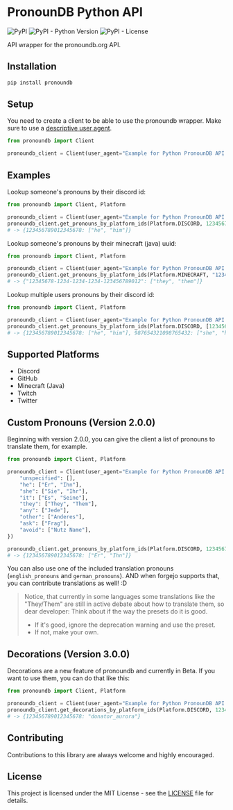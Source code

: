 # PronounDB Python API

![PyPI](https://img.shields.io/pypi/v/pronoundb?style=flat-square)
![PyPI - Python Version](https://img.shields.io/pypi/pyversions/pronoundb?style=flat-square)
![PyPI - License](https://img.shields.io/pypi/l/pronoundb?style=flat-square)

API wrapper for the pronoundb.org API.

## Installation

```bash
pip install pronoundb
```

## Setup

You need to create a client to be able to use the pronoundb wrapper. Make sure to use a [descriptive user agent](https://pronoundb.org/wiki/api-docs).

```py
from pronoundb import Client

pronoundb_client = Client(user_agent="Example for Python PronounDB API Wrapper")
```

## Examples

Lookup someone's pronouns by their discord id:

```py
from pronoundb import Client, Platform

pronoundb_client = Client(user_agent="Example for Python PronounDB API Wrapper")
pronoundb_client.get_pronouns_by_platform_ids(Platform.DISCORD, 123456789012345678)
# -> {123456789012345678: ["he", "him"]}
```

Lookup someone's pronouns by their minecraft (java) uuid:

```py
from pronoundb import Client, Platform

pronoundb_client = Client(user_agent="Example for Python PronounDB API Wrapper")
pronoundb_client.get_pronouns_by_platform_ids(Platform.MINECRAFT, "12345678-1234-1234-1234-123456789012")
# -> {"12345678-1234-1234-1234-123456789012": ["they", "them"]}
```

Lookup multiple users pronouns by their discord id:

```py
from pronoundb import Client, Platform

pronoundb_client = Client(user_agent="Example for Python PronounDB API Wrapper")
pronoundb_client.get_pronouns_by_platform_ids(Platform.DISCORD, [123456789012345678, 987654321098765432])
# -> {123456789012345678: ["he", "him"], 987654321098765432: ["she", "her"]}
```

## Supported Platforms

- Discord
- GitHub
- Minecraft (Java)
- Twitch
- Twitter

## Custom Pronouns (Version 2.0.0)

Beginning with version 2.0.0, you can give the client a list of pronouns to translate them, for example.

```py
from pronoundb import Client, Platform

pronoundb_client = Client(user_agent="Example for Python PronounDB API Wrapper", pronouns={
    "unspecified": [],
    "he": ["Er", "Ihn"],
    "she": ["Sie", "Ihr"],
    "it": ["Es", "Seine"],
    "they": ["They", "Them"],
    "any": ["Jede"],
    "other": ["Anderes"],
    "ask": ["Frag"],
    "avoid": ["Nutz Name"],
})

pronoundb_client.get_pronouns_by_platform_ids(Platform.DISCORD, 123456789012345678)
# -> {123456789012345678: ["Er", "Ihn"]}
```

You can also use one of the included translation pronouns (`english_pronouns` and `german_pronouns`).
AND when forgejo supports that, you can contribute translations as well! :D

> Notice, that currently in some languages some translations like the "They/Them" are still in active debate about how to translate them, so dear developer:
> Think about if the way the presets do it is good.
> - If it's good, ignore the deprecation warning and use the preset.
> - If not, make your own.

## Decorations (Version 3.0.0)

Decorations are a new feature of pronoundb and currently in Beta.
If you want to use them, you can do that like this:

```py
from pronoundb import Client, Platform

pronoundb_client = Client(user_agent="Example for Python PronounDB API Wrapper")
pronoundb_client.get_decorations_by_platform_ids(Platform.DISCORD, 123456789012345678)
# -> {123456789012345678: "donator_aurora"}
```

## Contributing

Contributions to this library are always welcome and highly encouraged.

## License

This project is licensed under the MIT License - see the [LICENSE](LICENSE) file for details.

